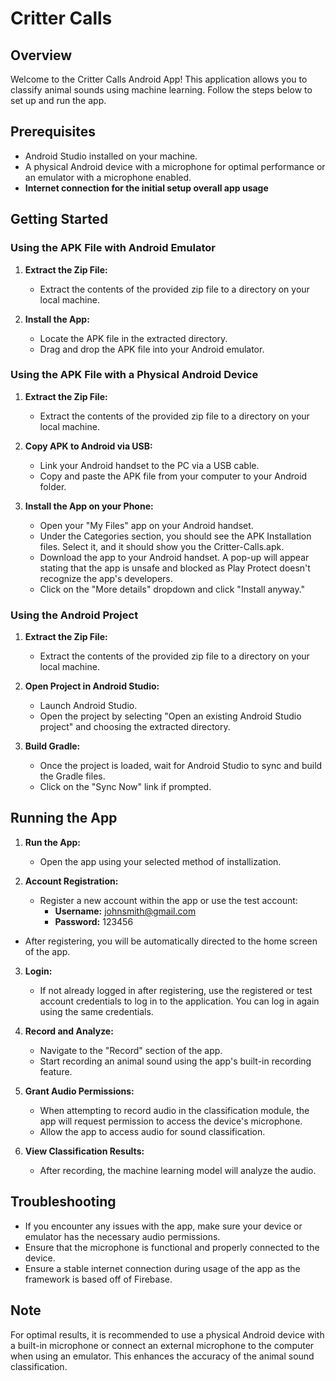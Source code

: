 # Critter Calls

## Overview

Welcome to the Critter Calls Android App! This application allows you to classify animal sounds using machine learning. Follow the steps below to set up and run the app.

## Prerequisites

- Android Studio installed on your machine.
- A physical Android device with a microphone for optimal performance or an emulator with a microphone enabled.
- **Internet connection for the initial setup overall app usage**

## Getting Started

### Using the APK File with Android Emulator

1. **Extract the Zip File:**
   - Extract the contents of the provided zip file to a directory on your local machine.

2. **Install the App:**
   - Locate the APK file in the extracted directory.
   - Drag and drop the APK file into your Android emulator.

### Using the APK File with a Physical Android Device

1. **Extract the Zip File:**
   - Extract the contents of the provided zip file to a directory on your local machine.

2. **Copy APK to Android via USB:**
   - Link your Android handset to the PC via a USB cable.
   - Copy and paste the APK file from your computer to your Android folder.

3. **Install the App on your Phone:**
   - Open your "My Files" app on your Android handset.
   - Under the Categories section, you should see the APK Installation files. Select it, and it should show you the Critter-Calls.apk.
   - Download the app to your Android handset. A pop-up will appear stating that the app is unsafe and blocked as Play Protect doesn't recognize the app's developers.
   - Click on the "More details" dropdown and click "Install anyway."

### Using the Android Project

1. **Extract the Zip File:**
   - Extract the contents of the provided zip file to a directory on your local machine.

2. **Open Project in Android Studio:**
   - Launch Android Studio.
   - Open the project by selecting "Open an existing Android Studio project" and choosing the extracted directory.

3. **Build Gradle:**
   - Once the project is loaded, wait for Android Studio to sync and build the Gradle files.
   - Click on the "Sync Now" link if prompted.

## Running the App

1. **Run the App:**
   - Open the app using your selected method of installization.

2. **Account Registration:**
   - Register a new account within the app or use the test account:
     - **Username:** johnsmith@gmail.com
     - **Password:** 123456
- After registering, you will be automatically directed to the home screen of the app.

3. **Login:**
   - If not already logged in after registering, use the registered or test account credentials to log in to the application. You can log in again using the same credentials.

4. **Record and Analyze:**
   - Navigate to the "Record" section of the app.
   - Start recording an animal sound using the app's built-in recording feature.

5. **Grant Audio Permissions:**
   - When attempting to record audio in the classification module, the app will request permission to access the device's microphone.
   - Allow the app to access audio for sound classification.

6. **View Classification Results:**
   - After recording, the machine learning model will analyze the audio.

## Troubleshooting

- If you encounter any issues with the app, make sure your device or emulator has the necessary audio permissions.
- Ensure that the microphone is functional and properly connected to the device.
- Ensure a stable internet connection during usage of the app as the framework is based off of Firebase.

## Note

For optimal results, it is recommended to use a physical Android device with a built-in microphone or connect an external microphone to the computer when using an emulator. This enhances the accuracy of the animal sound classification.
